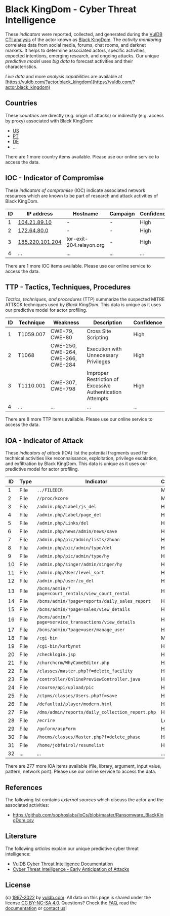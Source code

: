 # Black KingDom - Cyber Threat Intelligence

These _indicators_ were reported, collected, and generated during the [VulDB CTI analysis](https://vuldb.com/?kb.cti) of the actor known as [Black KingDom](https://vuldb.com/?actor.black_kingdom). The _activity monitoring_ correlates data from social media, forums, chat rooms, and darknet markets. It helps to determine associated actors, specific activities, expected intentions, emerging research, and ongoing attacks. Our unique _predictive model_ uses _big data_ to forecast activities and their characteristics.

_Live data_ and more _analysis capabilities_ are available at [https://vuldb.com/?actor.black_kingdom](https://vuldb.com/?actor.black_kingdom)

## Countries

These _countries_ are directly (e.g. origin of attacks) or indirectly (e.g. access by proxy) associated with Black KingDom:

* [US](https://vuldb.com/?country.us)
* [PT](https://vuldb.com/?country.pt)
* [DE](https://vuldb.com/?country.de)
* ...

There are 1 more country items available. Please use our online service to access the data.

## IOC - Indicator of Compromise

These _indicators of compromise_ (IOC) indicate associated network resources which are known to be part of research and attack activities of Black KingDom.

ID | IP address | Hostname | Campaign | Confidence
-- | ---------- | -------- | -------- | ----------
1 | [104.21.89.10](https://vuldb.com/?ip.104.21.89.10) | - | - | High
2 | [172.64.80.0](https://vuldb.com/?ip.172.64.80.0) | - | - | High
3 | [185.220.101.204](https://vuldb.com/?ip.185.220.101.204) | tor-exit-204.relayon.org | - | High
4 | ... | ... | ... | ...

There are 1 more IOC items available. Please use our online service to access the data.

## TTP - Tactics, Techniques, Procedures

_Tactics, techniques, and procedures_ (TTP) summarize the suspected MITRE ATT&CK techniques used by _Black KingDom_. This data is unique as it uses our predictive model for actor profiling.

ID | Technique | Weakness | Description | Confidence
-- | --------- | -------- | ----------- | ----------
1 | T1059.007 | CWE-79, CWE-80 | Cross Site Scripting | High
2 | T1068 | CWE-250, CWE-264, CWE-266, CWE-284 | Execution with Unnecessary Privileges | High
3 | T1110.001 | CWE-307, CWE-798 | Improper Restriction of Excessive Authentication Attempts | High
4 | ... | ... | ... | ...

There are 8 more TTP items available. Please use our online service to access the data.

## IOA - Indicator of Attack

These _indicators of attack_ (IOA) list the potential fragments used for technical activities like reconnaissance, exploitation, privilege escalation, and exfiltration by Black KingDom. This data is unique as it uses our predictive model for actor profiling.

ID | Type | Indicator | Confidence
-- | ---- | --------- | ----------
1 | File | `../FILEDIR` | Medium
2 | File | `//proc/kcore` | Medium
3 | File | `/admin.php/Label/js_del` | High
4 | File | `/admin.php/Label/page_del` | High
5 | File | `/admin.php/Links/del` | High
6 | File | `/admin.php/news/admin/news/save` | High
7 | File | `/admin.php/pic/admin/lists/zhuan` | High
8 | File | `/admin.php/pic/admin/type/del` | High
9 | File | `/admin.php/pic/admin/type/hy` | High
10 | File | `/admin.php/singer/admin/singer/hy` | High
11 | File | `/admin.php/User/level_sort` | High
12 | File | `/admin.php/user/zu_del` | High
13 | File | `/bcms/admin/?page=court_rentals/view_court_rental` | High
14 | File | `/bcms/admin/?page=reports/daily_sales_report` | High
15 | File | `/bcms/admin/?page=sales/view_details` | High
16 | File | `/bcms/admin/?page=service_transactions/view_details` | High
17 | File | `/bcms/admin/?page=user/manage_user` | High
18 | File | `/cgi-bin` | Medium
19 | File | `/cgi-bin/kerbynet` | High
20 | File | `/checklogin.jsp` | High
21 | File | `/churchcrm/WhyCameEditor.php` | High
22 | File | `/classes/master.php?f=delete_facility` | High
23 | File | `/controller/OnlinePreviewController.java` | High
24 | File | `/course/api/upload/pic` | High
25 | File | `/ctpms/classes/Users.php?f=save` | High
26 | File | `/defaultui/player/modern.html` | High
27 | File | `/dms/admin/reports/daily_collection_report.php` | High
28 | File | `/ecrire` | Low
29 | File | `/goform/aspForm` | High
30 | File | `/hocms/classes/Master.php?f=delete_phase` | High
31 | File | `/home/jobfairol/resumelist` | High
32 | ... | ... | ...

There are 277 more IOA items available (file, library, argument, input value, pattern, network port). Please use our online service to access the data.

## References

The following list contains _external sources_ which discuss the actor and the associated activities:

* https://github.com/sophoslabs/IoCs/blob/master/Ransomware_BlackKingDom.csv

## Literature

The following _articles_ explain our unique predictive cyber threat intelligence:

* [VulDB Cyber Threat Intelligence Documentation](https://vuldb.com/?kb.cti)
* [Cyber Threat Intelligence - Early Anticipation of Attacks](https://www.scip.ch/en/?labs.20201022)

## License

(c) [1997-2022](https://vuldb.com/?kb.changelog) by [vuldb.com](https://vuldb.com/?kb.about). All data on this page is shared under the license [CC BY-NC-SA 4.0](https://creativecommons.org/licenses/by-nc-sa/4.0/). Questions? Check the [FAQ](https://vuldb.com/?kb.faq), read the [documentation](https://vuldb.com/?kb) or [contact us](https://vuldb.com/?contact)!
